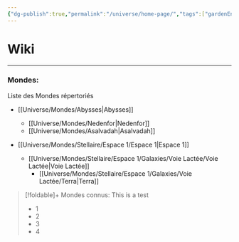```yaml
---
{"dg-publish":true,"permalink":"/universe/home-page/","tags":["gardenEntry"]}
---
```


# Wiki
---
### Mondes:
Liste des Mondes répertoriés

- [[Universe/Mondes/Abysses\|Abysses]]
  - [[Universe/Mondes/Nedenfor\|Nedenfor]]
  - [[Universe/Mondes/Asalvadah\|Asalvadah]]

- [[Universe/Mondes/Stellaire/Espace 1/Espace 1\|Espace 1]]
  - [[Universe/Mondes/Stellaire/Espace 1/Galaxies/Voie Lactée/Voie Lactée\|Voie Lactée]]
    - [[Universe/Mondes/Stellaire/Espace 1/Galaxies/Voie Lactée/Terra\|Terra]]






> [!foldable]+ Mondes connus:
> This is a test
> - 1
> - 2
> - 3
> - 4